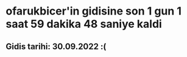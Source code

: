 # ofarukbicer'in gidisine son 1 gun 1 saat 59 dakika 48 saniye kaldi

## Gidis tarihi: 30.09.2022 :(